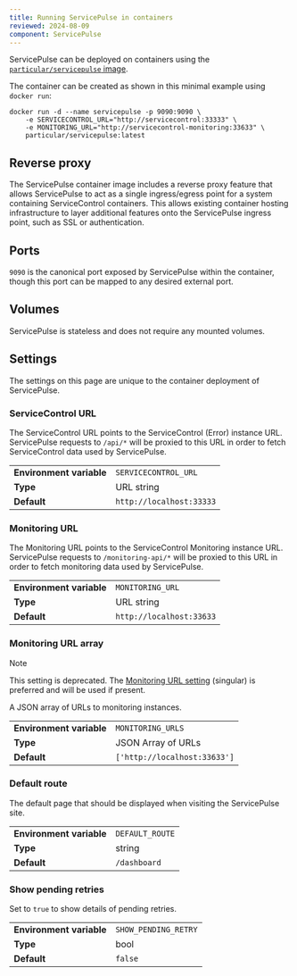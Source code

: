 ```yaml
---
title: Running ServicePulse in containers
reviewed: 2024-08-09
component: ServicePulse
---
```


ServicePulse can be deployed on containers using the [`particular/servicepulse` image](https://hub.docker.com/r/particular/servicepulse).

The container can be created as shown in this minimal example using `docker run`:

```shell
docker run -d --name servicepulse -p 9090:9090 \
    -e SERVICECONTROL_URL="http://servicecontrol:33333" \
    -e MONITORING_URL="http://servicecontrol-monitoring:33633" \
    particular/servicepulse:latest
```

## Reverse proxy

The ServicePulse container image includes a reverse proxy feature that allows ServicePulse to act as a single ingress/egress point for a system containing ServiceControl containers. This allows existing container hosting infrastructure to layer additional features onto the ServicePulse ingress point, such as SSL or authentication.

## Ports

`9090` is the canonical port exposed by ServicePulse within the container, though this port can be mapped to any desired external port.

## Volumes

ServicePulse is stateless and does not require any mounted volumes.

## Settings

The settings on this page are unique to the container deployment of ServicePulse.

### ServiceControl URL

The ServiceControl URL points to the ServiceControl (Error) instance URL. ServicePulse requests to `/api/*` will be proxied to this URL in order to fetch ServiceControl data used by ServicePulse.

| | |
|-|-|
| **Environment variable** | `SERVICECONTROL_URL` |
| **Type** | URL string |
| **Default** | `http://localhost:33333` |

### Monitoring URL

The Monitoring URL points to the ServiceControl Monitoring instance URL. ServicePulse requests to `/monitoring-api/*` will be proxied to this URL in order to fetch monitoring data used by ServicePulse.

| | |
|-|-|
| **Environment variable** | `MONITORING_URL` |
| **Type** | URL string |
| **Default** | `http://localhost:33633` |

### Monitoring URL array

> [!NOTE]
> This setting is deprecated. The [Monitoring URL setting](#settings-monitoring-url) (singular) is preferred and will be used if present.

A JSON array of URLs to monitoring instances.

| | |
|-|-|
| **Environment variable** | `MONITORING_URLS` |
| **Type** | JSON Array of URLs |
| **Default** | `['http://localhost:33633']` |

### Default route

The default page that should be displayed when visiting the ServicePulse site.

| | |
|-|-|
| **Environment variable** | `DEFAULT_ROUTE` |
| **Type** | string |
| **Default** | `/dashboard` |


### Show pending retries

Set to `true` to show details of pending retries.

| | |
|-|-|
| **Environment variable** | `SHOW_PENDING_RETRY` |
| **Type** | bool |
| **Default** | `false` |
